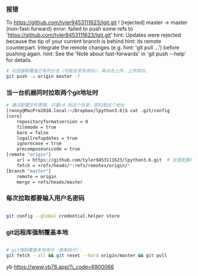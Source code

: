 
### 报错

To https://github.com/tyler9453111623/lgit.git
 ! [rejected]        master -> master (non-fast-forward)
error: failed to push some refs to 'https://github.com/tyler9453111623/lgit.git'
hint: Updates were rejected because the tip of your current branch is behind
hint: its remote counterpart. Integrate the remote changes (e.g.
hint: 'git pull ...') before pushing again.
hint: See the 'Note about fast-forwards' in 'git push --help' for details.

```bash
# 勾选强制覆盖已有的分支（可能会丢失改动），再点击上传，上传成功。
git push -u origin master -f 

```

### 当一台机器同时拉取两个git地址时

```bash
# 通过配置文件管理，只要cd 到这个目录，即拉取这个地址
[ronny@MacPro2018.local:~/Dropbox/lpython3.6]$ cat .git/config
[core]
    repositoryformatversion = 0
    filemode = true
    bare = false
    logallrefupdates = true
    ignorecase = true
    precomposeunicode = true
[remote "origin"]
    url = https://github.com/tyler9453111623/lpython3.6.git  # 这里配置地址
    fetch = +refs/heads/*:refs/remotes/origin/*
[branch "master"]
    remote = origin
    merge = refs/heads/master
```

### 每次拉取都要输入用户名密码
```bash

git config --global credential.helper store

```

### git远程库强制覆盖本地
```bash

# git强制覆盖本地命令（单条执行）：
git fetch --all && git reset --hard origin/master && git pull

```

yb
https://www.yb78.app/?i_code=6900066


